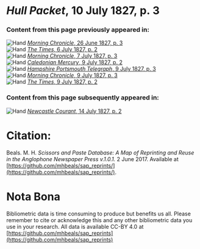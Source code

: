 # *Hull Packet*, 10 July 1827, p. 3  
  
### Content from this page previously appeared in:  
![Hand](http://scissorsandpaste.net/wp-content/uploads/2017/06/smallhandpointer.png) [*Morning Chronicle*, 26 June 1827, p. 3](https://mhbeals.github.io/sap_html/Morning-Chronicle/Morning-Chronicle-26-June-1827-p-3)  
![Hand](http://scissorsandpaste.net/wp-content/uploads/2017/06/smallhandpointer.png) [*The Times*, 6 July 1827, p. 2](https://mhbeals.github.io/sap_html/The-Times/The-Times-6-July-1827-p-2)  
![Hand](http://scissorsandpaste.net/wp-content/uploads/2017/06/smallhandpointer.png) [*Morning Chronicle*, 7 July 1827, p. 3](https://mhbeals.github.io/sap_html/Morning-Chronicle/Morning-Chronicle-7-July-1827-p-3)  
![Hand](http://scissorsandpaste.net/wp-content/uploads/2017/06/smallhandpointer.png) [*Caledonian Mercury*, 9 July 1827, p. 2](https://mhbeals.github.io/sap_html/Caledonian-Mercury/Caledonian-Mercury-9-July-1827-p-2)  
![Hand](http://scissorsandpaste.net/wp-content/uploads/2017/06/smallhandpointer.png) [*Hampshire Portsmouth Telegraph*, 9 July 1827, p. 3](https://mhbeals.github.io/sap_html/Hampshire-Portsmouth-Telegraph/Hampshire-Portsmouth-Telegraph-9-July-1827-p-3)  
![Hand](http://scissorsandpaste.net/wp-content/uploads/2017/06/smallhandpointer.png) [*Morning Chronicle*, 9 July 1827, p. 3](https://mhbeals.github.io/sap_html/Morning-Chronicle/Morning-Chronicle-9-July-1827-p-3)  
![Hand](http://scissorsandpaste.net/wp-content/uploads/2017/06/smallhandpointer.png) [*The Times*, 9 July 1827, p. 2](https://mhbeals.github.io/sap_html/The-Times/The-Times-9-July-1827-p-2)  
  
### Content from this page subsequently appeared in:  
![Hand](http://scissorsandpaste.net/wp-content/uploads/2017/06/smallhandpointer.png) [*Newcastle Courant*, 14 July 1827, p. 2](https://mhbeals.github.io/sap_html/Newcastle-Courant/Newcastle-Courant-14-July-1827-p-2)  


# Citation: 

Beals. M. H. *Scissors and Paste Database: A Map of Reprinting and Reuse in the Anglophone Newspaper Press v.1.0.1.* 2 June 2017. Available at [https://github.com/mhbeals/sap_reprints/](https://github.com/mhbeals/sap_reprints/). 

# Nota Bona

Bibliometric data is time consuming to produce but benefits us all. Please remember to cite or acknowledge this and any other bibliometric data you use in your research. All data is available CC-BY 4.0 at [https://github.com/mhbeals/sap_reprints](https://github.com/mhbeals/sap_reprints)